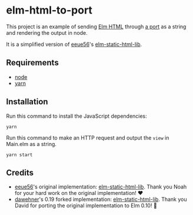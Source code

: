 # elm-html-to-port

This project is an example of sending [Elm HTML](https://package.elm-lang.org/packages/elm/html/latest/) through [a port](https://guide.elm-lang.org/interop/ports.html) as a string and rendering the output in node.

It is a simplified version of [eeue56](https://github.com/eeue56)'s [elm-static-html-lib](https://github.com/eeue56/elm-static-html-lib).

## Requirements

-   [node](https://nodejs.org/)
-   [yarn](http://yarnpkg.com/)

## Installation

Run this command to install the JavaScript dependencies:

```
yarn
```

Run this command to make an HTTP request and output the `view` in Main.elm as a string.

```
yarn start
```

## Credits

-   [eeue56](https://github.com/eeue56)'s original implementation: [elm-static-html-lib](https://github.com/eeue56/elm-static-html-lib). Thank you Noah for your hard work on the original implementation! ❤️
-   [dawehner](https://github.com/dawehner)'s 0.19 forked implementation: [elm-static-html-lib](https://github.com/dawehner/elm-static-html-lib). Thank you David for porting the original implementation to Elm 0.10! 💪